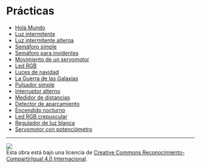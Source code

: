 # Prácticas

* [Hola Mundo](Practicas/Hola-mundo/README.md)
* [Luz intermitente](Luz-intermitente/README.md)
* [Luz intermitente alterna](Luz-intermitente-alterna/README.md)
* [Semáforo simple](Semaforo-simple/README.md)
* [Semáforo para invidentes](Semaforo-para-invidentes/README.md)
* [Movimiento de un servomotor](Movimiento-de-un-servomotor/README.md)
* [Led RGB](Led-RGB/README.md)
* [Luces de navidad](Luces-de-navidad/README.md)
* [La Guerra de las Galaxias](La-guerra-de-las-galaxias/README.md)
* [Pulsador simple](Pulsador-simple/README.md)
* [Interruptor alterno](Interruptor-alterno/README.md)
* [Medidor de distancias](Medidor-de-distancias/README.md)
* [Detector de aparcamiento](Detector-de-aparcamiento/README.md)
* [Encendido nocturno](Encendido-nocturno/README.md)
* [Led RGB crepuscular](Led-RGB-crepuscular/README.md)
* [Regulador de luz blanca](Regulador-de-luz-blanca/README.md)
* [Servomotor con potenciómetro](Servomotor-con-potenciometro/README.md)


---

<img src="http://i.creativecommons.org/l/by-sa/4.0/88x31.png" /><br>
Esta obra está bajo una licencia de [Creative Commons Reconocimiento-CompartirIgual 4.0 Internacional](https://creativecommons.org/licenses/by-sa/4.0/deed.es_ES).